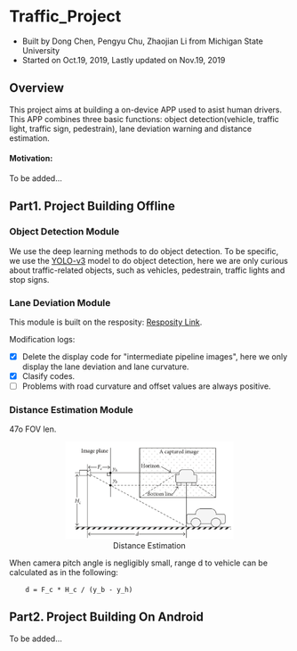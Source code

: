 Traffic_Project
===============

- Built by Dong Chen, Pengyu Chu, Zhaojian Li from Michigan State University
- Started on Oct.19, 2019, Lastly updated on Nov.19, 2019

Overview
-------

This project aims at building a on-device APP used to asist human drivers. This APP combines three basic functions: object detection(vehicle, 
traffic light, traffic sign, pedestrain), lane deviation warning and distance estimation.

#### Motivation:
To be added...

Part1. Project Building Offline
-------

### Object Detection Module
We use the deep learning methods to do object detection. To be specific, we use the [YOLO-v3]( https://pjreddie.com/darknet/yolo/) model to do object detection, here we are only curious about traffic-related objects, such as vehicles, pedestrain, traffic lights and stop signs.

### Lane Deviation Module

This module is built on the resposity: [Resposity Link](https://github.com/ndrplz/self-driving-car/tree/master/project_4_advanced_lane_finding).

Modification logs:
- [x] Delete the display code for "intermediate pipeline images", here we only display the lane deviation and lane curvature.
- [x] Clasify codes.
- [ ] Problems with road curvature and offset values are always positive.

### Distance Estimation Module
47o FOV len.

<p align="center">
     <img src="lane_deviation/Docs/distance_estimation.png" alt="output_example" width="60%" height="60%">
     <br>Distance Estimation
</p>
When camera pitch angle is negligibly small, range d to vehicle can be calculated as in the following: 

```
    d = F_c * H_c / (y_b - y_h)
```

Part2. Project Building On Android
-------

To be added...
